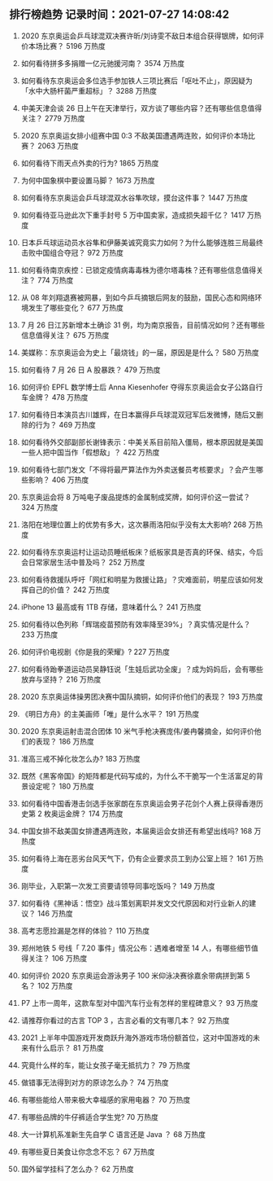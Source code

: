 
## 排行榜趋势 记录时间：2021-07-27 14:08:42
  
  1. 2020 东京奥运会乒乓球混双决赛许昕/刘诗雯不敌日本组合获得银牌，如何评价本场比赛？ 5196 万热度
    
  2. 如何看待拼多多捐赠一亿元驰援河南？ 3574 万热度
    
  3. 如何看待东京奥运会多位选手参加铁人三项比赛后「呕吐不止」，原因疑为「水中大肠杆菌严重超标」？ 3288 万热度
    
  4. 中美天津会谈 26 日上午在天津举行，双方谈了哪些内容？还有哪些信息值得关注？ 2779 万热度
    
  5. 2020 东京奥运女排小组赛中国 0:3 不敌美国遭遇两连败，如何评价本场比赛？ 2063 万热度
    
  6. 如何看待下雨天点外卖的行为? 1865 万热度
    
  7. 为何中国象棋中要设置马脚？ 1673 万热度
    
  8. 如何看待东京奥运会乒乓球混双水谷隼吹球，摸台这件事？ 1447 万热度
    
  9. 如何看待亚马逊此次下重手封号 5 万中国卖家，造成损失超千亿？ 1417 万热度
    
  10. 日本乒乓球运动员水谷隼和伊藤美诚究竟实力如何？为什么能够连胜三局最终击败中国组合夺冠？ 972 万热度
    
  11. 如何看待南京疾控：已锁定疫情病毒毒株为德尔塔毒株？还有哪些信息值得关注？ 774 万热度
    
  12. 从 08 年刘翔退赛被网暴，到如今乒乓摘银后网友的鼓励，国民心态和网络环境发生了哪些变化？ 677 万热度
    
  13. 7 月 26 日江苏新增本土确诊 31 例，均为南京报告，目前情况如何？还有哪些信息值得关注？ 675 万热度
    
  14. 美媒称：东京奥运会为史上「最烧钱」的一届，原因是是什么？ 580 万热度
    
  15. 如何看待 7 月 26 日 A 股暴跌？ 479 万热度
    
  16. 如何评价 EPFL 数学博士后 Anna Kiesenhofer 夺得东京奥运会女子公路自行车金牌？ 478 万热度
    
  17. 如何看待日本演员古川雄辉，在日本赢得乒乓球混双冠军后发微博，随后又删除的行为？ 469 万热度
    
  18. 如何看待外交部副部长谢锋表示：中美关系目前陷入僵局，根本原因就是美国一些人把中国当作「假想敌」？ 422 万热度
    
  19. 如何看待七部门发文「不得将最严算法作为外卖送餐员考核要求」？会产生哪些影响？ 406 万热度
    
  20. 东京奥运会将 8 万吨电子废品提炼的金属制成奖牌，如何评价这一尝试？ 324 万热度
    
  21. 洛阳在地理位置上的优势有多大，这次暴雨洛阳似乎没有太大影响? 268 万热度
    
  22. 如何看待东京奥运村让运动员睡纸板床？纸板家具是否真的环保、结实，今后会日常家居生活中普及吗？ 252 万热度
    
  23. 如何看待救援队呼吁「网红和明星为救援让路」？灾难面前，明星应该如何发挥自己的价值？ 242 万热度
    
  24. iPhone 13 最高或有 1TB 存储，意味着什么？ 241 万热度
    
  25. 如何看待以色列称「辉瑞疫苗预防有效率降至39%」？真实情况是什么？ 233 万热度
    
  26. 如何评价电视剧《你是我的荣耀》? 227 万热度
    
  27. 如何看待跆拳道运动员吴静钰说「生娃后武功全废」？成为妈妈后，会有哪些放弃与坚持？ 216 万热度
    
  28. 2020 东京奥运体操男团决赛中国队摘铜，如何评价他们的表现？ 193 万热度
    
  29. 《明日方舟》的主美画师「唯」是什么水平？ 191 万热度
    
  30. 2020 东京奥运射击混合团体 10 米气手枪决赛庞伟/姜冉馨摘金，如何评价他们的表现？ 186 万热度
    
  31. 准高三戒不掉化妆怎么办? 183 万热度
    
  32. 既然《黑客帝国》的矩阵都是代码写成的，为什么不干脆写一个生活富足的背景设定呢？ 180 万热度
    
  33. 如何看待中国香港击剑选手张家朗在东京奥运会男子花剑个人赛上获得香港历史第 2 枚奥运金牌？ 174 万热度
    
  34. 中国女排不敌美国女排遭遇两连败，本届奥运会女排还有希望出线吗? 168 万热度
    
  35. 如何看待上海在恶劣台风天气下，仍有企业要求员工到办公室上班？ 161 万热度
    
  36. 刚毕业，入职第一次发工资要请领导同事吃饭吗？ 149 万热度
    
  37. 如何看待《黑神话：悟空》战斗策划离职并发文交代原因和对行业新人的建议？ 146 万热度
    
  38. 高考志愿捡漏是怎样的体验？ 110 万热度
    
  39. 郑州地铁 5 号线「 7.20 事件」情况公布：遇难者增至 14 人，有哪些细节值得关注？ 106 万热度
    
  40. 如何评价 2020 东京奥运会游泳男子 100 米仰泳决赛徐嘉余带病拼到第 5 名？ 102 万热度
    
  41. P7 上市一周年，这款车型对中国汽车行业有怎样的里程碑意义？ 93 万热度
    
  42. 请推荐你看过的古言 TOP 3 ，古言必看的文有哪几本？ 92 万热度
    
  43. 2021 上半年中国游戏开发商跃升海外游戏市场份额首位，这对中国游戏的未来有什么启示？ 81 万热度
    
  44. 究竟什么样的车，能让女孩子毫无抵抗力？ 79 万热度
    
  45. 做错事无法得到对方的原谅怎么办？ 74 万热度
    
  46. 有哪些能给人带来极大幸福感的家用电器？ 70 万热度
    
  47. 有哪些品牌的牛仔裤适合学生党? 70 万热度
    
  48. 大一计算机系准新生先自学 C 语言还是 Java ？ 68 万热度
    
  49. 有哪些夏日美食让你念念不忘？ 67 万热度
    
  50. 国外留学挂科了怎么办？ 62 万热度
    